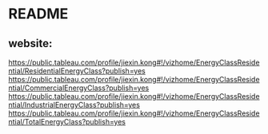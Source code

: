 # README


## website:
https://public.tableau.com/profile/jiexin.kong#!/vizhome/EnergyClassResidential/ResidentialEnergyClass?publish=yes
https://public.tableau.com/profile/jiexin.kong#!/vizhome/EnergyClassResidential/CommercialEnergyClass?publish=yes
https://public.tableau.com/profile/jiexin.kong#!/vizhome/EnergyClassResidential/IndustrialEnergyClass?publish=yes
https://public.tableau.com/profile/jiexin.kong#!/vizhome/EnergyClassResidential/TotalEnergyClass?publish=yes
